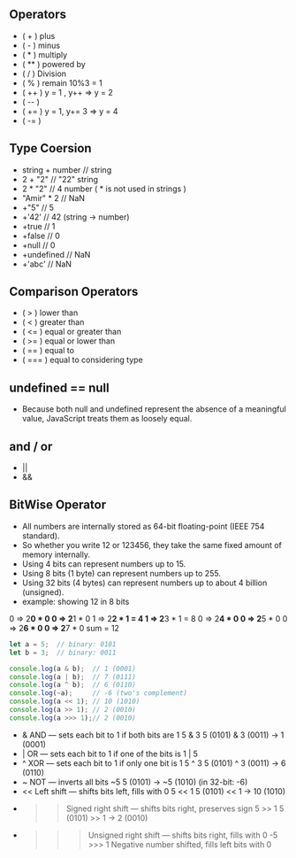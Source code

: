 ## Operators 

  -  ( + ) plus
  -  ( - ) minus
  -  ( * ) multiply
  -  ( ** ) powered by
  -  ( / ) Division 
  -  ( % ) remain  10%3 = 1
  -  ( ++ ) y = 1 , y++ => y = 2
  -  ( -- )
  -  ( += ) y = 1, y+= 3 => y = 4
  -  ( -= )

## Type Coersion  
  
  - string + number //  string
  - 2 + "2"         //  "22" string
  - 2 * "2"         // 4 number  ( * is not used in strings )
  - "Amir" * 2      // NaN  
  - +"5"            // 5 
  -  +'42'          // 42 (string → number)
  - +true           // 1
  - +false          // 0
  - +null           // 0
  - +undefined      // NaN
  - +'abc'          // NaN
  
## Comparison Operators

  - ( > ) lower than
  - ( < ) greater than
  - ( <= ) equal or greater than
  - ( >= ) equal or lower than 
  - ( == ) equal to 
  - ( === ) equal to considering type



## undefined == null
- Because both null and undefined represent the absence of a meaningful value, JavaScript treats them as loosely equal.

## and / or

  - || 
  - &&

## BitWise Operator 

  - All numbers are internally stored as 64-bit floating-point (IEEE 754 standard).
  - So whether you write 12 or 123456, they take the same fixed amount of memory internally.
  - Using 4 bits can represent numbers up to 15.
  - Using 8 bits (1 byte) can represent numbers up to 255.
  - Using 32 bits (4 bytes) can represent numbers up to about 4 billion (unsigned).
  - example: showing 12 in 8 bits

  0 => 2**0 * 0
  0 => 2**1 * 0
  1 => 2**2 * 1 = 4
  1 => 2**3 * 1 = 8
  0 => 2**4 * 0
  0 => 2**5 * 0
  0 => 2**6 * 0
  0 => 2**7 * 0
  sum = 12 

 ```js
let a = 5;  // binary: 0101
let b = 3;  // binary: 0011

console.log(a & b);  // 1 (0001)
console.log(a | b);  // 7 (0111)
console.log(a ^ b);  // 6 (0110)
console.log(~a);     // -6 (two's complement)
console.log(a << 1); // 10 (1010)
console.log(a >> 1); // 2 (0010)
console.log(a >>> 1);// 2 (0010)
```

- &	AND — sets each bit to 1 if both bits are 1	5 & 3	5 (0101) & 3 (0011) → 1 (0001)
- |	OR — sets each bit to 1 if one of the bits is 1	| 5
- ^	XOR — sets each bit to 1 if only one bit is 1	5 ^ 3	5 (0101) ^ 3 (0011) → 6 (0110)
- ~	NOT — inverts all bits	~5	5 (0101) → ~5 (1010) (in 32-bit: -6)
- <<	Left shift — shifts bits left, fills with 0	5 << 1	5 (0101) << 1 → 10 (1010)
- >>	Signed right shift — shifts bits right, preserves sign	5 >> 1	5 (0101) >> 1 → 2 (0010)
- >>>	Unsigned right shift — shifts bits right, fills with 0	-5 >>> 1	Negative number shifted, fills left bits with 0